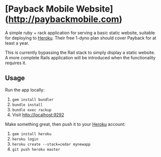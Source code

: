 [Payback Mobile Website] (http://paybackmobile.com)
===========

A simple ruby + rack application for serving a basic static website, suitable for deploying to [Heroku](http://heroku.com).
Their free 1-dyno plan should cover Payback for at least a year.

This is currently bypassing the Rail stack to simply display a static website.  A more complete Rails application will be
introduced when the functionality requires it.


Usage
-----

Run the app locally:

1. `gem install bundler`
2. `bundle install`
3. `bundle exec rackup`
4. Visit <http://localhost:9292>

Make something great, then push it to your [Heroku](http://heroku.com) account:

1. `gem install heroku`
2. `heroku login`
2. `heroku create --stack=cedar mynewapp`
3. `git push heroku master`